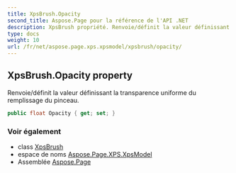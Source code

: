 ```yaml
---
title: XpsBrush.Opacity
second_title: Aspose.Page pour la référence de l'API .NET
description: XpsBrush propriété. Renvoie/définit la valeur définissant la transparence uniforme du remplissage du pinceau.
type: docs
weight: 10
url: /fr/net/aspose.page.xps.xpsmodel/xpsbrush/opacity/
---
```

## XpsBrush.Opacity property

Renvoie/définit la valeur définissant la transparence uniforme du remplissage du pinceau.

```csharp
public float Opacity { get; set; }
```

### Voir également

* class [XpsBrush](../)
* espace de noms [Aspose.Page.XPS.XpsModel](../../xpsbrush/)
* Assemblée [Aspose.Page](../../../)


